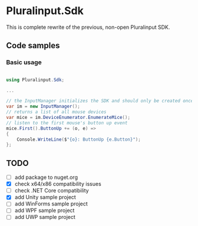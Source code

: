 # Pluralinput.Sdk
This is complete rewrite of the previous, non-open Pluralinput SDK.
## Code samples

### Basic usage
```csharp

using Pluralinput.Sdk;

...

// the InputManager initializes the SDK and should only be created once per application
var im = new InputManager();
// returns a list of all mouse devices
var mice = im.DeviceEnumerator.EnumerateMice();
// listen to the first mouse's button up event
mice.First().ButtonUp += (o, e) =>
{
    Console.WriteLine($"{o}: ButtonUp {e.Button}");
};
```

## TODO
- [ ] add package to nuget.org
- [x] check x64/x86 compatibility issues
- [ ] check .NET Core compatibility
- [x] add Unity sample project
- [ ] add WinForms sample project
- [ ] add WPF sample project
- [ ] add UWP sample project

